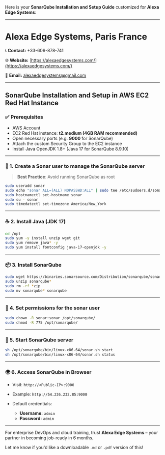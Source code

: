Here is your **SonarQube Installation and Setup Guide** customized for **Alexa Edge Systems**:

---

# **Alexa Edge Systems, Paris France**

📞 **Contact:** +33-609-878-741

🌐 **Website:** [https://alexaedgesystems.com/](https://alexaedgesystems.com/)

📧 **Email:** [alexaedgesystems@gmail.com](mailto:alexaedgesystems@gmail.com)

---

## **SonarQube Installation and Setup in AWS EC2 Red Hat Instance**

### ✅ Prerequisites

* AWS Account
* EC2 Red Hat instance: **t2.medium (4GB RAM recommended)**
* Open necessary ports (e.g. **9000** for SonarQube)
* Attach the custom Security Group to the EC2 instance
* Install Java OpenJDK 1.8+ (Java 17 for SonarQube 8.9.10)

---

### 🔧 1. Create a Sonar user to manage the SonarQube server

> **Best Practice**: Avoid running SonarQube as root

```bash
sudo useradd sonar
sudo echo "sonar ALL=(ALL) NOPASSWD:ALL" | sudo tee /etc/sudoers.d/sonar
sudo hostnamectl set-hostname sonar
sudo su - sonar
sudo timedatectl set-timezone America/New_York
```

---

### ☕ 2. Install Java (JDK 17)

```bash
cd /opt
sudo yum -y install unzip wget git
sudo yum remove java* -y
sudo yum install fontconfig java-17-openjdk -y
```

---

### 📦 3. Install SonarQube

```bash
sudo wget https://binaries.sonarsource.com/Distribution/sonarqube/sonarqube-8.9.10.61524.zip
sudo unzip sonarqube*
sudo rm -rf *zip
sudo mv sonarqube* sonarqube
```

---

### 🔐 4. Set permissions for the sonar user

```bash
sudo chown -R sonar:sonar /opt/sonarqube/
sudo chmod -R 775 /opt/sonarqube/
```

---

### 🚀 5. Start SonarQube server

```bash
sh /opt/sonarqube/bin/linux-x86-64/sonar.sh start
sh /opt/sonarqube/bin/linux-x86-64/sonar.sh status
```

---

### 🌍 6. Access SonarQube in Browser

* Visit: `http://<Public-IP>:9000`
* Example: `http://54.236.232.85:9000`
* Default credentials:

  * **Username:** `admin`
  * **Password:** `admin`

---

For enterprise DevOps and cloud training, trust **Alexa Edge Systems** – your partner in becoming job-ready in 6 months.

Let me know if you'd like a downloadable `.md` or `.pdf` version of this!

